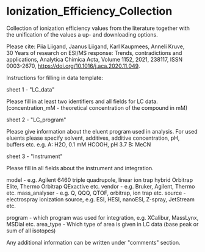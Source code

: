 # Ionization_Efficiency_Collection
Collection of ionization efficiency values from the literature together with the unification of the values a up- and downloading options.

Please cite:
Piia Liigand, Jaanus Liigand, Karl Kaupmees, Anneli Kruve, 30 Years of research on ESI/MS response: Trends, contradictions and applications,
Analytica Chimica Acta, Volume 1152, 2021, 238117, ISSN 0003-2670, https://doi.org/10.1016/j.aca.2020.11.049.


Instructions for filling in data template:

sheet 1 - "LC_data"

Please fill in at least two identifiers and all fields for LC data.
(concentration_mM -  theoretical concentration of the compound in mM)


sheet 2 - "LC_program"

Please give information about the eluent program used in analysis. 
For used eluents please specify solvent, additives, additive concentration, pH, buffers etc.
e.g. 	A: H2O, 0.1 mM HCOOH, pH 3.7
	B: MeCN 


sheet 3 - "Instrument"

Please fill in all fields about the instrument and integration.

model 	- e.g. Agilent 6460 triple quadrupole, linear ion trap hybrid Orbitrap Elite, Thermo Orbitrap QExactive etc.
vendor 	- e.g. Bruker, Agilent, Thermo etc.
mass_analyser - e.g. Q, QQQ, QTOF, orbitrap, ion trap etc.
source 	- electrospray ionization source, e.g. ESI, HESI, nanoESI, Z-spray, JetStream etc.

program   - which program was used for integration, e.g. XCalibur, MassLynx, MSDial etc.
area_type - Which type of area is given in LC data (base peak or sum of all isotopes)

Any additional information can be written under "comments" section.